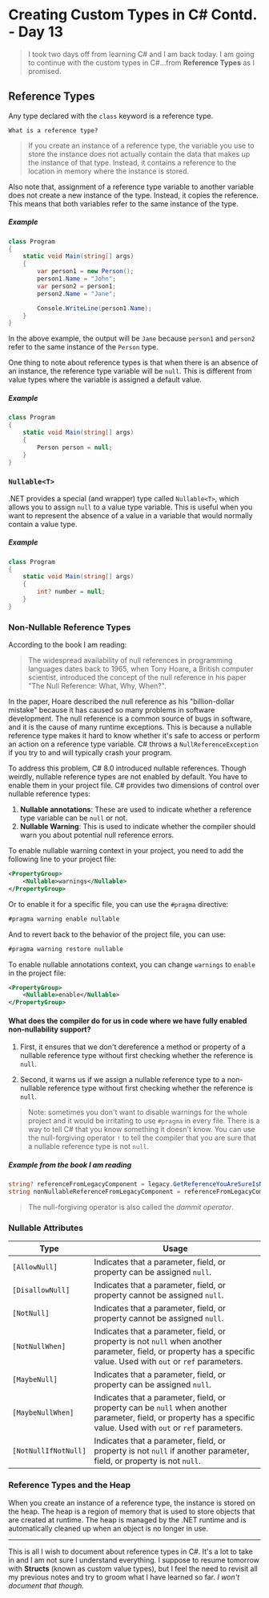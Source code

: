 # Creating Custom Types in C# Contd. - Day 13

> I took two days off from learning C# and I am back today. I am going to continue with the custom types in C#...from **Reference Types** as I promised.

## Reference Types

Any type declared with the `class` keyword is a reference type.

	What is a reference type?

> If you create an instance of a reference type, the variable you use to store the instance does not actually contain the data that makes up the instance of that type. Instead, it contains a reference to the location in memory where the instance is stored.

Also note that, assignment of a reference type variable to another variable does not create a new instance of the type. Instead, it copies the reference. This means that both variables refer to the same instance of the type.

##### Example

```csharp
class Program
{
	static void Main(string[] args)
	{
		var person1 = new Person();
		person1.Name = "John";
		var person2 = person1;
		person2.Name = "Jane";

		Console.WriteLine(person1.Name);
	}
}
```

In the above example, the output will be `Jane` because `person1` and `person2` refer to the same instance of the `Person` type.

One thing to note about reference types is that when there is an absence of an instance, the reference type variable will be `null`. This is different from value types where the variable is assigned a default value.

##### Example

```csharp
class Program
{
	static void Main(string[] args)
	{
		Person person = null;
	}
}
```

### `Nullable<T>`

.NET provides a special (and wrapper) type called `Nullable<T>`, which allows you to assign `null` to a value type variable. This is useful when you want to represent the absence of a value in a variable that would normally contain a value type.

##### Example

```csharp
class Program
{
	static void Main(string[] args)
	{
		int? number = null;
	}
}
```

### Non-Nullable Reference Types

According to the book I am reading:

> The widespread availability of null references in programming languages dates back to 1965, when Tony Hoare, a British computer scientist, introduced the concept of the null reference in his paper "The Null Reference: What, Why, When?".

In the paper, Hoare described the null reference as his "billion-dollar mistake" because it has caused so many problems in software development. The null reference is a common source of bugs in software, and it is the cause of many runtime exceptions. This is because a nullable reference type makes it hard to know whether it's safe to access or perform an action on a reference type variable. C# throws a `NullReferenceException` if you try to and will typically crash your program.

To address this problem, C# 8.0 introduced nullable references. Though weirdly, nullable reference types are not enabled by default. You have to enable them in your project file. C# provides two dimensions of control over nullable reference types:

1. **Nullable annotations**: These are used to indicate whether a reference type variable can be `null` or not.
2. **Nullable Warning**: This is used to indicate whether the compiler should warn you about potential null reference errors.

To enable nullable warning context in your project, you need to add the following line to your project file:

```xml
<PropertyGroup>
	<Nullable>warnings</Nullable>
</PropertyGroup>
```

Or to enable it for a specific file, you can use the `#pragma` directive:

```csharp
#pragma warning enable nullable
```

And to revert back to the behavior of the project file, you can use:

```csharp
#pragma warning restore nullable
```

To enable nullable annotations context, you can change `warnings` to `enable` in the project file:

```xml
<PropertyGroup>
	<Nullable>enable</Nullable>
</PropertyGroup>
```

#### What does the compiler do for us in code where we have fully enabled non-nullability support?

1. First, it ensures that we don't dereference a method or property of a nullable reference type without first checking whether the reference is `null`.

2. Second, it warns us if we assign a nullable reference type to a non-nullable reference type without first checking whether the reference is `null`.

> Note: sometimes you don't want to disable warnings for the whole project and it would be irritating to use `#pragma` in every file. There is a way to tell C# that you know something it doesn't know. You can use the null-forgiving operator `!` to tell the compiler that you are sure that a nullable reference type is not `null`.

##### Example from the book I am reading

```csharp
string? referenceFromLegacyComponent = legacy.GetReferenceYouAreSureIsNotNull();
string nonNullableReferenceFromLegacyComponent = referenceFromLegacyComponent!;
```

> The null-forgiving operator is also called the _dammit operator_.

### Nullable Attributes

Type | Usage
---- | -----
`[AllowNull]` | Indicates that a parameter, field, or property can be assigned `null`.
`[DisallowNull]` | Indicates that a parameter, field, or property cannot be assigned `null`.
`[NotNull]` | Indicates that a parameter, field, or property cannot be assigned `null`.
`[NotNullWhen]` | Indicates that a parameter, field, or property is not `null` when another parameter, field, or property has a specific value. Used with `out` or `ref` parameters.
`[MaybeNull]` | Indicates that a parameter, field, or property can be assigned `null`.
`[MaybeNullWhen]` | Indicates that a parameter, field, or property can be `null` when another parameter, field, or property has a specific value. Used with `out` or `ref` parameters.
`[NotNullIfNotNull]` | Indicates that a parameter, field, or property is not `null` if another parameter, field, or property is not `null`.

### Reference Types and the Heap

When you create an instance of a reference type, the instance is stored on the heap. The heap is a region of memory that is used to store objects that are created at runtime. The heap is managed by the .NET runtime and is automatically cleaned up when an object is no longer in use.

---

This is all I wish to document about reference types in C#. It's a lot to take in and I am not sure I understand everything. I suppose to resume tomorrow with **Structs** (known as custom value types), but I feel the need to revisit all my previous notes and try to groom what I have learned so far. _I won't document that though._